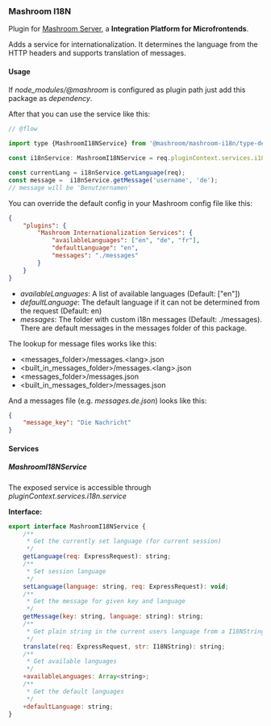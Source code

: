 
### Mashroom I18N

Plugin for [Mashroom Server](https://www.mashroom-server.com), a **Integration Platform for Microfrontends**. 

Adds a service for internationalization. It determines the language from the HTTP headers and
supports translation of messages.

#### Usage

If *node_modules/@mashroom* is configured as plugin path just add this package as _dependency_.

After that you can use the service like this:

```js
// @flow
    
import type {MashroomI18NService} from '@mashroom/mashroom-i18n/type-definitions';

const i18nService: MashroomI18NService = req.pluginContext.services.i18n.service;

const currentLang = i18nService.getLanguage(req);
const message =  i18nService.getMessage('username', 'de');
// message will be 'Benutzernamen'
```

You can override the default config in your Mashroom config file like this:

```json
{
    "plugins": {
        "Mashroom Internationalization Services": {
            "availableLanguages": ["en", "de", "fr"],
            "defaultLanguage": "en",
            "messages": "./messages"
        }
    }
}
```

 * _availableLanguages_: A list of available languages (Default: ["en"])
 * _defaultLanguage_: The default language if it can not be determined from the request (Default: en)
 * _messages_: The folder with custom i18n messages (Default: ./messages). There are default messages 
   in the messages folder of this package.
 
The lookup for message files works like this:
 
 * &lt;messages_folder&gt;/messages.&lt;lang&gt;.json
 * &lt;built_in_messages_folder&gt;/messages.&lt;lang&gt;.json
 * &lt;messages_folder&gt;/messages.json
 * &lt;built_in_messages_folder&gt;/messages.json
 
And a messages file (e.g. _messages.de.json_) looks like this:

```json
{
    "message_key": "Die Nachricht"
}
``` 

#### Services

##### MashroomI18NService

The exposed service is accessible through _pluginContext.services.i18n.service_

**Interface:**

```js
export interface MashroomI18NService {
    /**
     * Get the currently set language (for current session)
     */
    getLanguage(req: ExpressRequest): string;
    /**
     * Set session language
     */
    setLanguage(language: string, req: ExpressRequest): void;
    /**
     * Get the message for given key and language
     */
    getMessage(key: string, language: string): string;
    /**
     * Get plain string in the current users language from a I18NString
     */
    translate(req: ExpressRequest, str: I18NString): string;
    /**
     * Get available languages
     */
    +availableLanguages: Array<string>;
    /**
     * Get the default languages
     */
    +defaultLanguage: string;
}
```

